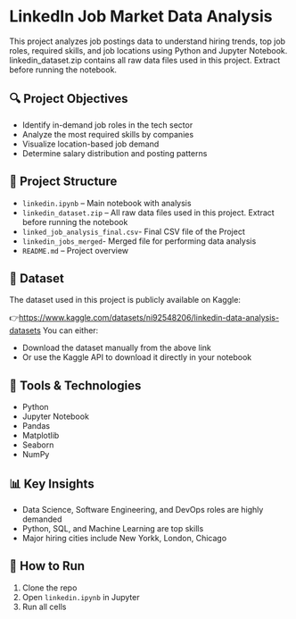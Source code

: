 # LinkedIn Job Market Data Analysis

This project analyzes job postings data to understand hiring trends, top job roles, required skills, and job locations using Python and Jupyter Notebook.
linkedin_dataset.zip contains all raw data files used in this project. Extract before running the notebook.

## 🔍 Project Objectives
- Identify in-demand job roles in the tech sector
- Analyze the most required skills by companies
- Visualize location-based job demand
- Determine salary distribution and posting patterns

## 📂 Project Structure

- `linkedin.ipynb` – Main notebook with analysis
- `linkedin_dataset.zip` – All raw data files used in this project. Extract before running the notebook
- `linked_job_analysis_final.csv`- Final CSV file of the Project 
- `linkedin_jobs_merged`- Merged file for performing data analysis 
- `README.md` – Project overview

## 📁 Dataset

The dataset used in this project is publicly available on Kaggle:

👉https://www.kaggle.com/datasets/ni92548206/linkedin-data-analysis-datasets
You can either:
- Download the dataset manually from the above link
- Or use the Kaggle API to download it directly in your notebook
 

## 🧰 Tools & Technologies
- Python
- Jupyter Notebook
- Pandas
- Matplotlib
- Seaborn
- NumPy

## 📊 Key Insights
- Data Science, Software Engineering, and DevOps roles are highly demanded
- Python, SQL, and Machine Learning are top skills
- Major hiring cities include New Yorkk, London, Chicago 

## 🚀 How to Run
1. Clone the repo
2. Open `linkedin.ipynb` in Jupyter
3. Run all cells

